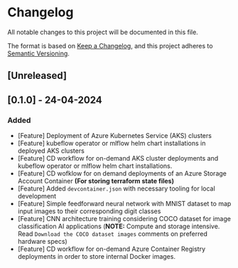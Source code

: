 # Changelog

All notable changes to this project will be documented in this file.

The format is based on [Keep a Changelog](https://keepachangelog.com/en/1.0.0/),
and this project adheres to [Semantic Versioning](https://semver.org/spec/v2.0.0.html).

## [Unreleased]

## [0.1.0] - 24-04-2024

### Added

- [Feature] Deployment of Azure Kubernetes Service (AKS) clusters
- [Feature] kubeflow operator or mlflow helm chart installations in deployed AKS clusters
- [Feature] CD workflow for on-demand AKS cluster deployments and kubeflow operator or mlflow helm chart installations. 
- [Feature] CD wofklow for on demand deployments of an Azure Storage Account Container **(For storing terraform state files)**
- [Feature] Added `devcontainer.json` with necessary tooling for local development
- [Feature] Simple feedforward neural network with MNIST dataset to map input images to their corresponding digit classes 
- [Feature] CNN architecture training considering COCO dataset for image classification AI applications (**NOTE:** Compute and storage intensive. Read `Download the COCO dataset images` comments on preferred hardware specs)
- [Feature] CD workflow for on-demand Azure Container Registry deployments in order to store internal Docker images.
